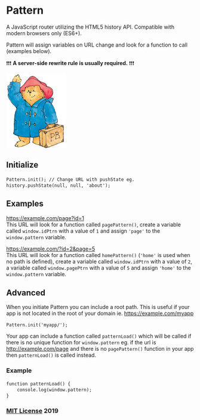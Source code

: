 # Pattern

A JavaScript router utilizing the HTML5 history API. Compatible with modern browsers only (ES6+).

Pattern will assign variables on URL change and look for a function to call (examples below).

❗❗❗ **A server-side rewrite rule is usually required.** ❗❗❗

<img src="pattern.png" width="160" height="200">

## Initialize

```
Pattern.init(); // Change URL with pushState eg. history.pushState(null, null, 'about');
```

## Examples

https://example.com/page?id=1  
This URL will look for a function called ```pagePattern()```, create a variable called ```window.idPtrn``` with a value of ```1``` and assign ```'page'``` to the ```window.pattern``` variable.

https://example.com/?id=2&page=5  
This URL will look for a function called ```homePattern()``` (```'home'``` is used when no path is defined), create a variable called ```window.idPtrn``` with a value of ```2```, a variable called ```window.pagePtrn``` with a value of ```5``` and assign ```'home'``` to the ```window.pattern``` variable.

## Advanced

When you initiate Pattern you can include a root path. This is useful if your app is not located in the root of your domain ie. https://example.com/myapp

```
Pattern.init('myapp/');
```

Your app can include a function called ```patternLoad()``` which will be called if there is no unique function for ```window.pattern``` eg. if the url is http://example.com/page and there is no ```pagePattern()``` function in your app then ```patternLoad()``` is called instead.

### Example

```
function patternLoad() {
    console.log(window.pattern);
}
```

### [MIT License](https://en.wikipedia.org/wiki/MIT_License) 2019